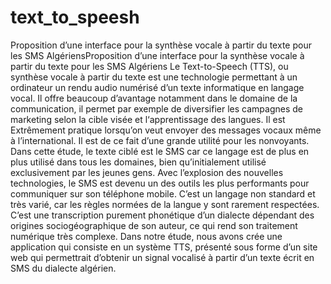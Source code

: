 # text_to_speesh

Proposition d’une interface pour la synthèse vocale à partir du texte pour les SMS AlgériensProposition d’une interface pour la synthèse vocale à partir du texte pour les SMS Algériens
Le Text-to-Speech (TTS), ou synthèse vocale à partir du texte est une technologie
permettant à un ordinateur un rendu audio numérisé d’un texte informatique en langage
vocal. Il offre beaucoup d’avantage notamment dans le domaine de la communication,
il permet par exemple de diversifier les campagnes de marketing selon la cible visée et
l‘apprentissage des langues. Il est Extrêmement pratique lorsqu’on veut envoyer des messages
vocaux même à l’international. Il est de ce fait d’une grande utilité pour les nonvoyants.
Dans cette étude, le texte ciblé est le SMS car ce langage est de plus en plus
utilisé dans tous les domaines, bien qu’initialement utilisé exclusivement par les jeunes
gens. Avec l’explosion des nouvelles technologies, le SMS est devenu un des outils les plus
performants pour communiquer sur son téléphone mobile. C’est un langage non standard
et très varié, car les règles normées de la langue y sont rarement respectées. C’est
une transcription purement phonétique d’un dialecte dépendant des origines sociogéographique
de son auteur, ce qui rend son traitement numérique très complexe.
Dans notre étude, nous avons crée une application qui consiste en un système TTS, présenté
sous forme d’un site web qui permettrait d’obtenir un signal vocalisé à partir d’un
texte écrit en SMS du dialecte algérien.
